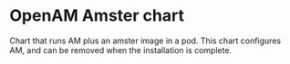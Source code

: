 # OpenAM Amster chart

Chart that runs AM plus an amster image in a pod. This chart configures AM, and 
can be removed when the installation is complete. 




